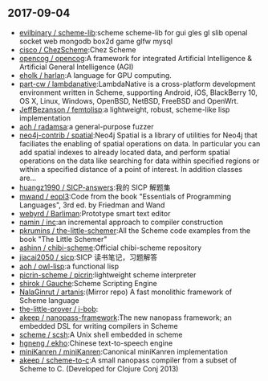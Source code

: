 ## 2017-09-04

* [evilbinary / scheme-lib](https://github.com/evilbinary/scheme-lib):scheme scheme-lib for gui gles gl slib openal socket web mongodb box2d game glfw mysql
* [cisco / ChezScheme](https://github.com/cisco/ChezScheme):Chez Scheme
* [opencog / opencog](https://github.com/opencog/opencog):A framework for integrated Artificial Intelligence & Artificial General Intelligence (AGI)
* [eholk / harlan](https://github.com/eholk/harlan):A language for GPU computing.
* [part-cw / lambdanative](https://github.com/part-cw/lambdanative):LambdaNative is a cross-platform development environment written in Scheme, supporting Android, iOS, BlackBerry 10, OS X, Linux, Windows, OpenBSD, NetBSD, FreeBSD and OpenWrt.
* [JeffBezanson / femtolisp](https://github.com/JeffBezanson/femtolisp):a lightweight, robust, scheme-like lisp implementation
* [aoh / radamsa](https://github.com/aoh/radamsa):a general-purpose fuzzer
* [neo4j-contrib / spatial](https://github.com/neo4j-contrib/spatial):Neo4j Spatial is a library of utilities for Neo4j that faciliates the enabling of spatial operations on data. In particular you can add spatial indexes to already located data, and perform spatial operations on the data like searching for data within specified regions or within a specified distance of a point of interest. In addition classes are…
* [huangz1990 / SICP-answers](https://github.com/huangz1990/SICP-answers):我的 SICP 解题集
* [mwand / eopl3](https://github.com/mwand/eopl3):Code from the book "Essentials of Programming Languages", 3rd ed. by Friedman and Wand
* [webyrd / Barliman](https://github.com/webyrd/Barliman):Prototype smart text editor
* [namin / inc](https://github.com/namin/inc):an incremental approach to compiler construction
* [pkrumins / the-little-schemer](https://github.com/pkrumins/the-little-schemer):All the Scheme code examples from the book "The Little Schemer"
* [ashinn / chibi-scheme](https://github.com/ashinn/chibi-scheme):Official chibi-scheme repository
* [jiacai2050 / sicp](https://github.com/jiacai2050/sicp):SICP 读书笔记，习题解答
* [aoh / owl-lisp](https://github.com/aoh/owl-lisp):a functional lisp
* [picrin-scheme / picrin](https://github.com/picrin-scheme/picrin):lightweight scheme interpreter
* [shirok / Gauche](https://github.com/shirok/Gauche):Scheme Scripting Engine
* [NalaGinrut / artanis](https://github.com/NalaGinrut/artanis):(Mirror repo) A fast monolithic framework of Scheme language
* [the-little-prover / j-bob](https://github.com/the-little-prover/j-bob):
* [akeep / nanopass-framework](https://github.com/akeep/nanopass-framework):The new nanopass framework; an embedded DSL for writing compilers in Scheme
* [scheme / scsh](https://github.com/scheme/scsh):A Unix shell embedded in scheme
* [hgneng / ekho](https://github.com/hgneng/ekho):Chinese text-to-speech engine
* [miniKanren / miniKanren](https://github.com/miniKanren/miniKanren):Canonical miniKanren implementation
* [akeep / scheme-to-c](https://github.com/akeep/scheme-to-c):A small nanopass compiler from a subset of Scheme to C. (Developed for Clojure Conj 2013)
